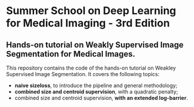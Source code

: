 # Summer School on Deep Learning for Medical Imaging - 3rd Edition
## Hands-on tutorial on Weakly Supervised Image Segmentation for Medical Images. 

This repository contains the code of the hands-on tutorial on Weakley Supervised Image Segmentation. It covers the following topics:
* **naive sizeloss**, to introduce the pipeline and general methodology;
* **combined size and centroid supervision**, with a quadratic penalty;
* combined size and centroid supervision, **with an extended log-barrier**.
